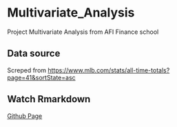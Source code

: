 # Multivariate_Analysis
Project Multivariate Analysis from AFI Finance school

## Data source
Screped from https://www.mlb.com/stats/all-time-totals?page=41&sortState=asc

## Watch Rmarkdown
[Github Page](https://yanaysg.github.io/Scrapping-and-Multivariate-Analysis-MLB-Statistics/)

